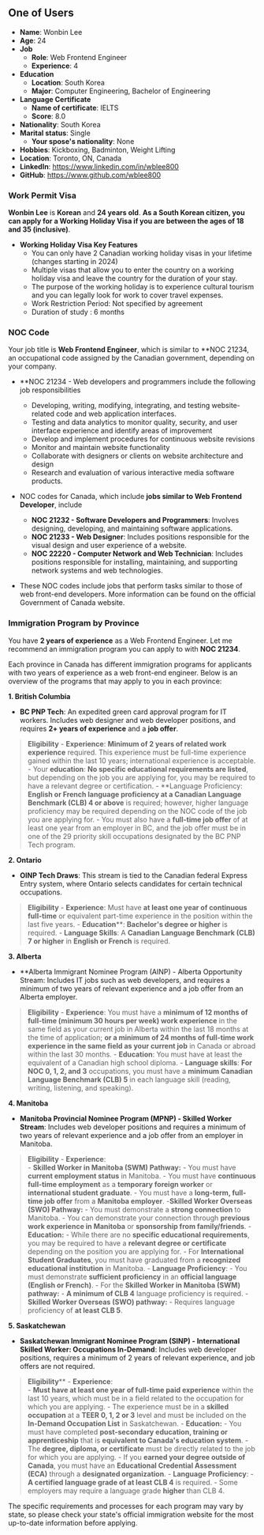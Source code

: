 ## One of Users
- **Name**: Wonbin Lee
- **Age**: 24
- **Job**
	- **Role**: Web Frontend Engineer
	- **Experience**: 4
- **Education**
	- **Location**: South Korea
	- **Major**: Computer Engineering, Bachelor of Engineering
- **Language Certificate**
	- **Name of certificate**: IELTS
	- **Score**: 8.0
- **Nationality**: South Korea
- **Marital status**: Single
  - **Your spose's nationality**: None
- **Hobbies**: Kickboxing, Badminton, Weight Lifting
- **Location**: Toronto, ON, Canada
- **LinkedIn**: https://www.linkedin.com/in/wblee800
- **GitHub**: https://www.github.com/wblee800

### Work Permit Visa
**Wonbin Lee** is **Korean** and **24 years old**. **As a **South Korean citizen**, you can **apply for a Working Holiday Visa** if you are between the ages of 18 and 35 (inclusive)**.

- **Working Holiday Visa Key Features**
  - You can only have 2 Canadian working holiday visas in your lifetime (changes starting in 2024)
  - Multiple visas that allow you to enter the country on a working holiday visa and leave the country for the duration of your stay.
  - The purpose of the working holiday is to experience cultural tourism and you can legally look for work to cover travel expenses.
  - Work Restriction Period: Not specified by agreement
  - Duration of study : 6 months

### NOC Code
Your job title is **Web Frontend Engineer**, which is similar to **NOC 21234, an occupational code assigned by the Canadian government, depending on your company.

- **NOC 21234 - Web developers and programmers include the following job responsibilities
	- Developing, writing, modifying, integrating, and testing website-related code and web application interfaces.
	- Testing and data analytics to monitor quality, security, and user interface experience and identify areas of improvement
	- Develop and implement procedures for continuous website revisions
	- Monitor and maintain website functionality
	- Collaborate with designers or clients on website architecture and design
	- Research and evaluation of various interactive media software products.

- NOC codes for Canada, which include **jobs similar to Web Frontend Developer**, include
	- **NOC 21232 - Software Developers and Programmers**: Involves designing, developing, and maintaining software applications.
	- **NOC 21233 - Web Designer**: Includes positions responsible for the visual design and user experience of a website.
	- **NOC 22220 - Computer Network and Web Technician**: Includes positions responsible for installing, maintaining, and supporting network systems and web technologies.
- These NOC codes include jobs that perform tasks similar to those of web front-end developers. More information can be found on the official Government of Canada website.

### Immigration Program by Province
You have **2 years of experience** as a Web Frontend Engineer. Let me recommend an immigration program you can apply to with **NOC 21234**.

Each province in Canada has different immigration programs for applicants with two years of experience as a web front-end engineer. Below is an overview of the programs that may apply to you in each province:

**1. British Columbia**
- **BC PNP Tech**: An expedited green card approval program for IT workers. Includes web designer and web developer positions, and requires **2+ years of experience** and a **job offer**.
> **Eligibility**
	- **Experience**: **Minimum of 2 years of related work experience** required. This experience must be full-time experience gained within the last 10 years; international experience is acceptable.
	- Your **education**: **No specific educational requirements are listed**, but depending on the job you are applying for, you may be required to have a relevant degree or certification.
	- **Language Proficiency: **English or French language proficiency at a Canadian Language Benchmark (CLB) 4 or above** is required; however, higher language proficiency may be required depending on the NOC code of the job you are applying for. 
	- You must also have a **full-time job offer** of at least one year from an employer in BC, and the job offer must be in one of the 29 priority skill occupations designated by the BC PNP Tech program.

**2. Ontario**
- **OINP Tech Draws**: This stream is tied to the Canadian federal Express Entry system, where Ontario selects candidates for certain technical occupations.
> **Eligibility**
	- **Experience**: Must have **at least one year of continuous full-time** or equivalent part-time experience in the position within the last five years. 
	- **Education****: **Bachelor's degree or higher** is required. 
	- **Language Skills**: A **Canadian Language Benchmark (CLB) 7 or higher** in **English or French** is required.

**3. Alberta**
- **Alberta Immigrant Nominee Program (AINP) - Alberta Opportunity Stream: Includes IT jobs such as web developers, and requires a minimum of two years of relevant experience and a job offer from an Alberta employer.
> **Eligibility**
	- **Experience**: You must have a **minimum of 12 months of full-time (minimum 30 hours per week) work experience** in the same field as your current job in Alberta within the last 18 months at the time of application; **or a minimum of 24 months of full-time work experience in the same field as your current job** in Canada or abroad within the last 30 months. 
	- **Education**: You must have at least the equivalent of a Canadian high school diploma. 
	- **Language skills**: **For NOC 0, 1, 2, and 3** occupations, you must have a **minimum Canadian Language Benchmark (CLB) 5** in each language skill (reading, writing, listening, and speaking).

**4. Manitoba**
- **Manitoba Provincial Nominee Program (MPNP) - Skilled Worker Stream**: Includes web developer positions and requires a minimum of two years of relevant experience and a job offer from an employer in Manitoba.
> **Eligibility**
	  - **Experience**:  
		  - **Skilled Worker in Manitoba (SWM) Pathway:** - You must have **current employment status** in Manitoba. 
			  - You must have **continuous full-time employment** as a **temporary foreign worker** or **international student graduate**. 
		  - You must have a **long-term, full-time job offer** from a **Manitoba employer**. -**Skilled Worker Overseas (SWO) Pathway:** 
			  - You must demonstrate a **strong connection** to Manitoba. 
			  - You can demonstrate your connection through **previous work experience in Manitoba** or **sponsorship from family/friends**. 
	  - **Education:** 
		  - While there are no **specific educational requirements**, you may be required to have a **relevant degree or certificate** depending on the position you are applying for. - For **International Student Graduates**, you must have graduated from a **recognized educational institution** in Manitoba. 
	  - **Language Proficiency**: 
		  - You must demonstrate **sufficient proficiency** in an **official language (English or French)**. 
		  - For the **Skilled Worker in Manitoba (SWM) pathway:** 
			  - **A minimum of CLB 4** language proficiency is required. 
		  - **Skilled Worker Overseas (SWO) pathway:** 
			  - Requires language proficiency of **at least CLB 5**.

**5. Saskatchewan**
- **Saskatchewan Immigrant Nominee Program (SINP) - International Skilled Worker: Occupations In-Demand**: Includes web developer positions, requires a minimum of 2 years of relevant experience, and job offers are not required.
> **Eligibility****
	  - **Experience**:  
		  - **Must have at least one year of full-time paid experience** within the last 10 years, which must be in a field related to the occupation for which you are applying. 
		  - The experience must be in a **skilled occupation** at a **TEER 0, 1, 2 or 3** level and must be included on the **In-Demand Occupation List** in Saskatchewan. 
	  - **Education:** 
		  - You must have completed **post-secondary education, training or apprenticeship** that is **equivalent to Canada's education system**. 
		  - The **degree, diploma, or certificate** must be directly related to the job for which you are applying. 
		  - If you **earned your degree outside of Canada**, you must have an **Educational Credential Assessment (ECA)** through a **designated organization**. 
	  - **Language Proficiency**: 
		  - **A certified language grade of at least CLB 4** is required. 
		  - Some employers may require a language grade **higher** than CLB 4.

The specific requirements and processes for each program may vary by state, so please check your state's official immigration website for the most up-to-date information before applying.